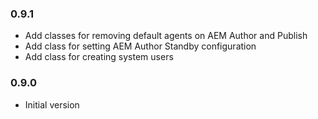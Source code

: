 ### 0.9.1
* Add classes for removing default agents on AEM Author and Publish
* Add class for setting AEM Author Standby configuration
* Add class for creating system users

### 0.9.0
* Initial version

